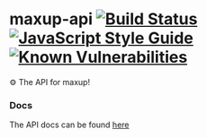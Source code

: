# maxup-api [![Build Status](https://travis-ci.org/Filiosoft/maxup-api.svg?branch=master)](https://travis-ci.org/Filiosoft/maxup-api) [![JavaScript Style Guide](https://img.shields.io/badge/code_style-standard-brightgreen.svg)](https://filiosoft.org/maxup-api/eslint) [![Known Vulnerabilities](https://snyk.io/test/github/filiosoft/maxup-api/badge.svg)](https://snyk.io/test/github/filiosoft/maxup-api)
⚙ The API for maxup!

### Docs
The API docs can be found [here](https://maxup.sh/api)
